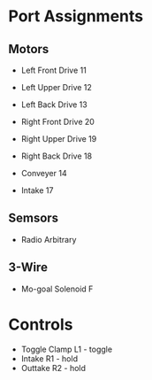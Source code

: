 # Port Assignments

## Motors

- Left Front Drive  11
- Left Upper Drive  12
- Left Back Drive   13
- Right Front Drive 20
- Right Upper Drive 19
- Right Back Drive  18

- Conveyer          14
- Intake            17

## Semsors

- Radio             Arbitrary

## 3-Wire

- Mo-goal Solenoid  F

# Controls

- Toggle Clamp      L1 - toggle
- Intake            R1 - hold
- Outtake           R2 - hold